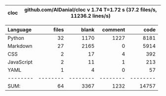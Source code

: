 cloc|github.com/AlDanial/cloc v 1.74  T=1.72 s (37.2 files/s, 11236.2 lines/s)
--- | ---

Language|files|blank|comment|code
:-------|-------:|-------:|-------:|-------:
Python|32|1170|1227|8181
Markdown|27|2165|0|5914
CSS|2|17|4|392
JavaScript|2|11|1|213
YAML|1|4|0|57
--------|--------|--------|--------|--------
SUM:|64|3367|1232|14757
